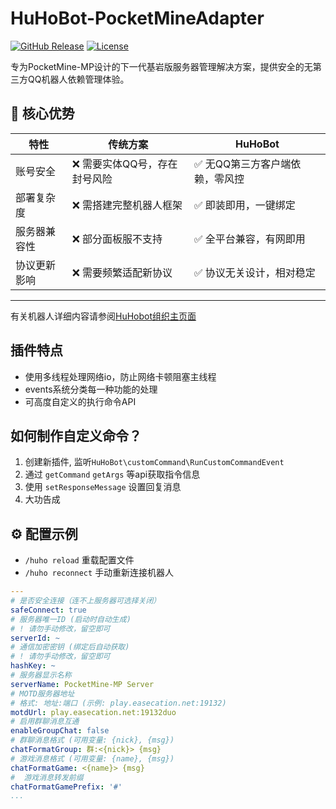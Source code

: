 # HuHoBot-PocketMineAdapter
[![GitHub Release](https://img.shields.io/github/v/release/Sunch233/HuHoBot-PocketMineAdapter?style=for-the-badge)](https://github.com/Sunch233/HuHoBot-PocketMineAdapter/releases)
[![License](https://img.shields.io/github/license/Sunch233/HuHoBot-PocketMineAdapter?style=for-the-badge)](https://github.com/Sunch233/HuHoBot-PocketMineAdapter/blob/main/LICENSE)

专为PocketMine-MP设计的下一代基岩版服务器管理解决方案，提供安全的无第三方QQ机器人依赖管理体验。

## 🌟 核心优势

| 特性     | 传统方案             | HuHoBot           |
|--------|------------------|-------------------|
| 账号安全   | ❌ 需要实体QQ号，存在封号风险 | ✅ 无QQ第三方客户端依赖，零风控 |
| 部署复杂度  | ❌ 需搭建完整机器人框架     | ✅ 即装即用，一键绑定       |
| 服务器兼容性 | ❌ 部分面板服不支持       | ✅ 全平台兼容，有网即用      |
| 协议更新影响 | ❌ 需要频繁适配新协议      | ✅ 协议无关设计，相对稳定     |
****
有关机器人详细内容请参阅[HuHobot组织主页面](https://github.com/HuHoBot/)

## 插件特点
- 使用多线程处理网络io，防止网络卡顿阻塞主线程
- events系统分类每一种功能的处理
- 可高度自定义的执行命令API

## 如何制作自定义命令？
1. 创建新插件, 监听`HuHoBot\customCommand\RunCustomCommandEvent`
2. 通过 `getCommand` `getArgs` 等api获取指令信息
3. 使用 `setResponseMessage` 设置回复消息
4. 大功告成

## ⚙️ 配置示例
- `/huho reload` 重载配置文件
- `/huho reconnect` 手动重新连接机器人


```yaml
---
# 是否安全连接（连不上服务器可选择关闭）
safeConnect: true
# 服务器唯一ID (启动时自动生成)
# ! 请勿手动修改，留空即可
serverId: ~
# 通信加密密钥 (绑定后自动获取)
# ! 请勿手动修改，留空即可
hashKey: ~
# 服务器显示名称
serverName: PocketMine-MP Server
# MOTD服务器地址
# 格式: 地址:端口 (示例: play.easecation.net:19132)
motdUrl: play.easecation.net:19132duo
# 启用群聊消息互通
enableGroupChat: false
# 群聊消息格式 (可用变量: {nick}, {msg})
chatFormatGroup: 群:<{nick}> {msg}
# 游戏消息格式 (可用变量: {name}, {msg})
chatFormatGame: <{name}> {msg}
#  游戏消息转发前缀
chatFormatGamePrefix: '#'
...

```
